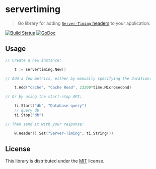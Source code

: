 # servertiming

> Go library for adding [`Server-Timing` headers](https://developer.mozilla.org/en-US/docs/Web/HTTP/Headers/Server-Timing) to your application.

[![Build Status](https://travis-ci.org/rubenv/servertiming.svg?branch=master)](https://travis-ci.org/rubenv/servertiming) [![GoDoc](https://godoc.org/github.com/rubenv/servertiming?status.png)](https://godoc.org/github.com/rubenv/servertiming)

## Usage

```go
// Create a new instance:

    t := servertiming.New()

// Add a few metrics, either by manually specifying the duration:

    t.Add("cache", "Cache Read", 23200*time.Microsecond)

// Or by using the start-stop API:

    ti.Start("db", "Database query")
    // query db
    ti.Stop("db")

// Then send it with your response:

    w.Header().Set("Server-Timing", ti.String())
```

## License

This library is distributed under the [MIT](LICENSE) license.
